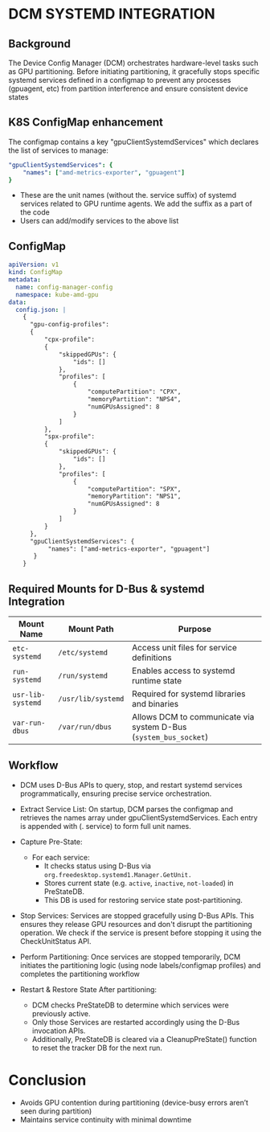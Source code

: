 # DCM SYSTEMD INTEGRATION

## Background 

The Device Config Manager (DCM) orchestrates hardware-level tasks such as GPU partitioning. Before initiating partitioning, it gracefully stops specific systemd services defined in a configmap to prevent any processes (gpuagent, etc) from partition interference and ensure consistent device states

## K8S ConfigMap enhancement

The configmap contains a key "gpuClientSystemdServices" which declares the list of services to manage: 

```yaml
"gpuClientSystemdServices": {
    "names": ["amd-metrics-exporter", "gpuagent"] 
}
```
- These are the unit names (without the. service suffix) of systemd services related to GPU runtime agents. We add the suffix as a part of the code
- Users can add/modify services to the above list 

## ConfigMap

```yaml  
apiVersion: v1
kind: ConfigMap
metadata:
  name: config-manager-config
  namespace: kube-amd-gpu
data:
  config.json: |
    {
      "gpu-config-profiles":
      {
          "cpx-profile":
          {
              "skippedGPUs": {
                  "ids": []
              },
              "profiles": [
                  {
                      "computePartition": "CPX",
                      "memoryPartition": "NPS4",
                      "numGPUsAssigned": 8
                  }
              ]
          },
          "spx-profile":
          {
              "skippedGPUs": {
                  "ids": []
              },
              "profiles": [
                  {
                      "computePartition": "SPX",
                      "memoryPartition": "NPS1",
                      "numGPUsAssigned": 8
                  }
              ]
          }
      },
      "gpuClientSystemdServices": {
           "names": ["amd-metrics-exporter", "gpuagent"]
       }
    }
```

## Required Mounts for D-Bus & systemd Integration

| **Mount Name**         | **Mount Path**        | **Purpose**                                                              |
|------------------------|------------------------|---------------------------------------------------------------------------|
| `etc-systemd`          | `/etc/systemd`         | Access unit files for service definitions                                |
| `run-systemd`          | `/run/systemd`         | Enables access to systemd runtime state                                  |
| `usr-lib-systemd`      | `/usr/lib/systemd`     | Required for systemd libraries and binaries                              |
| `var-run-dbus`         | `/var/run/dbus`        | Allows DCM to communicate via system D-Bus (`system_bus_socket`)         |

## Workflow

- DCM uses D-Bus APIs to query, stop, and restart systemd services programmatically, ensuring precise service orchestration. 

- Extract Service List: On startup, DCM parses the configmap and retrieves the names array under gpuClientSystemdServices. Each entry is appended with (. service) to form full unit names. 

- Capture Pre-State:
    - For each service: 
        - It checks status using D-Bus via `org.freedesktop.systemd1.Manager.GetUnit.` 
        - Stores current state (e.g. `active`, `inactive`, `not-loaded`) in PreStateDB. 
        - This DB is used for restoring service state post-partitioning. 

- Stop Services: Services are stopped gracefully using D-Bus APIs. This ensures they release GPU resources and don't disrupt the partitioning operation. We check if the service is present before stopping it using the CheckUnitStatus API. 

- Perform Partitioning: Once services are stopped temporarily, DCM initiates the partitioning logic (using node labels/configmap profiles) and completes the partitioning workflow 

- Restart & Restore State After partitioning: 
    - DCM checks PreStateDB to determine which services were previously active. 
    - Only those Services are restarted accordingly using the D-Bus invocation APIs. 
    - Additionally, PreStateDB is cleared via a CleanupPreState() function to reset the tracker DB for the next run. 

# Conclusion 

- Avoids GPU contention during partitioning (device-busy errors aren’t seen during partition) 
- Maintains service continuity with minimal downtime 